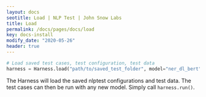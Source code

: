 ```yaml
---
layout: docs
seotitle: Load | NLP Test | John Snow Labs
title: Load
permalink: /docs/pages/docs/load
key: docs-install
modify_date: "2020-05-26"
header: true
---
```


<div class="main-docs" markdown="1"><div class="h3-box" markdown="1">
 
```python
# Load saved test cases, test configuration, test data  
harness = Harness.load("path/to/saved_test_folder", model="ner_dl_bert", task='ner', hub="johnsnowlabs")
```

The Harness will load the saved nlptest configurations and test data. The test cases can then be run with any new model. Simply call `harness.run()`.

</div></div>